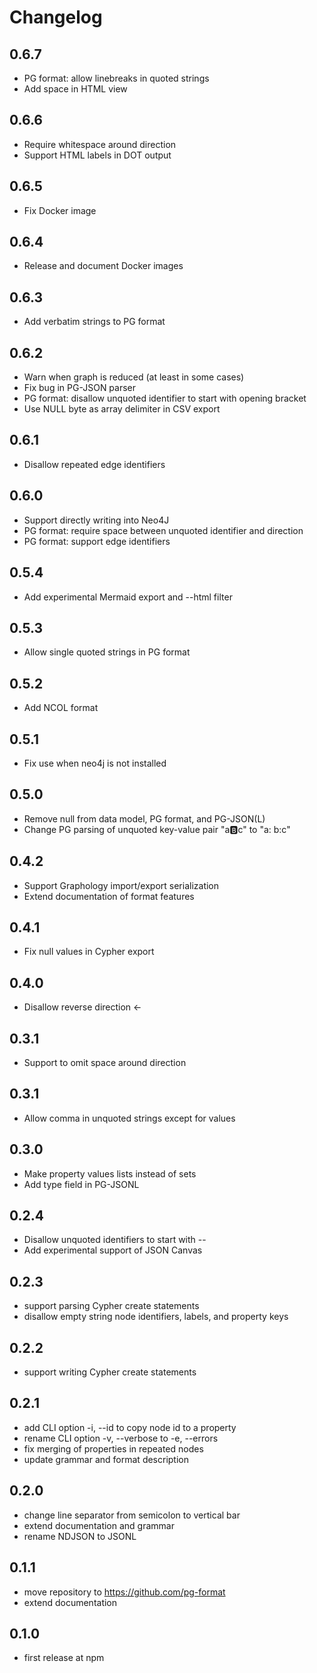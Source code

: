 # Changelog

## 0.6.7

- PG format: allow linebreaks in quoted strings
- Add space in HTML view

## 0.6.6

- Require whitespace around direction
- Support HTML labels in DOT output

## 0.6.5

- Fix Docker image

## 0.6.4

- Release and document Docker images

## 0.6.3

- Add verbatim strings to PG format

## 0.6.2

- Warn when graph is reduced (at least in some cases)
- Fix bug in PG-JSON parser
- PG format: disallow unquoted identifier to start with opening bracket
- Use NULL byte as array delimiter in CSV export

## 0.6.1

- Disallow repeated edge identifiers

## 0.6.0

- Support directly writing into Neo4J 
- PG format: require space between unquoted identifier and direction
- PG format: support edge identifiers

## 0.5.4

- Add experimental Mermaid export and --html filter

## 0.5.3

- Allow single quoted strings in PG format

## 0.5.2

- Add NCOL format

## 0.5.1

- Fix use when neo4j is not installed

## 0.5.0

- Remove null from data model, PG format, and PG-JSON(L)
- Change PG parsing of unquoted key-value pair "a:b:c" to "a: b:c"

## 0.4.2

- Support Graphology import/export serialization
- Extend documentation of format features

## 0.4.1

- Fix null values in Cypher export

## 0.4.0

- Disallow reverse direction <-

## 0.3.1

- Support to omit space around direction

## 0.3.1

- Allow comma in unquoted strings except for values

## 0.3.0

- Make property values lists instead of sets
- Add type field in PG-JSONL

## 0.2.4

- Disallow unquoted identifiers to start with --
- Add experimental support of JSON Canvas

## 0.2.3

- support parsing Cypher create statements
- disallow empty string node identifiers, labels, and property keys

## 0.2.2

- support writing Cypher create statements

## 0.2.1

- add CLI option -i, --id to copy node id to a property
- rename CLI option -v, --verbose to -e, --errors
- fix merging of properties in repeated nodes
- update grammar and format description

## 0.2.0

- change line separator from semicolon to vertical bar
- extend documentation and grammar
- rename NDJSON to JSONL

## 0.1.1

- move repository to <https://github.com/pg-format>
- extend documentation

## 0.1.0

- first release at npm

